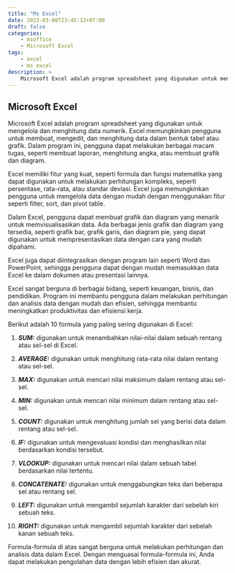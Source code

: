 ```yaml
---
title: "Ms Excel"
date: 2023-03-08T23:45:12+07:00
draft: false
categories:
    - msoffice
    - Microsoft Excel
tags:
    - excel
    - ms excel
description: >
    Microsoft Excel adalah program spreadsheet yang digunakan untuk mengelola dan menghitung data numerik.
---
```


## Microsoft Excel

Microsoft Excel adalah program spreadsheet yang digunakan untuk mengelola dan menghitung data numerik. Excel memungkinkan pengguna untuk membuat, mengedit, dan menghitung data dalam bentuk tabel atau grafik. Dalam program ini, pengguna dapat melakukan berbagai macam tugas, seperti membuat laporan, menghitung angka, atau membuat grafik dan diagram.

Excel memiliki fitur yang kuat, seperti formula dan fungsi matematika yang dapat digunakan untuk melakukan perhitungan kompleks, seperti persentase, rata-rata, atau standar deviasi. Excel juga memungkinkan pengguna untuk mengelola data dengan mudah dengan menggunakan fitur seperti filter, sort, dan pivot table.

Dalam Excel, pengguna dapat membuat grafik dan diagram yang menarik untuk memvisualisasikan data. Ada berbagai jenis grafik dan diagram yang tersedia, seperti grafik bar, grafik garis, dan diagram pie, yang dapat digunakan untuk mempresentasikan data dengan cara yang mudah dipahami.

Excel juga dapat diintegrasikan dengan program lain seperti Word dan PowerPoint, sehingga pengguna dapat dengan mudah memasukkan data Excel ke dalam dokumen atau presentasi lainnya.

Excel sangat berguna di berbagai bidang, seperti keuangan, bisnis, dan pendidikan. Program ini membantu pengguna dalam melakukan perhitungan dan analisis data dengan mudah dan efisien, sehingga membantu meningkatkan produktivitas dan efisiensi kerja.

Berikut adalah 10 formula yang paling sering digunakan di Excel:

1. ***SUM:*** digunakan untuk menambahkan nilai-nilai dalam sebuah rentang atau sel-sel di Excel.

2. ***AVERAGE:*** digunakan untuk menghitung rata-rata nilai dalam rentang atau sel-sel.

3. ***MAX:*** digunakan untuk mencari nilai maksimum dalam rentang atau sel-sel.

4. ***MIN:*** digunakan untuk mencari nilai minimum dalam rentang atau sel-sel.

5. ***COUNT:*** digunakan untuk menghitung jumlah sel yang berisi data dalam rentang atau sel-sel.

6. ***IF:*** digunakan untuk mengevaluasi kondisi dan menghasilkan nilai berdasarkan kondisi tersebut.

7. ***VLOOKUP:*** digunakan untuk mencari nilai dalam sebuah tabel berdasarkan nilai tertentu.

8. ***CONCATENATE:*** digunakan untuk menggabungkan teks dari beberapa sel atau rentang sel.

9. ***LEFT:*** digunakan untuk mengambil sejumlah karakter dari sebelah kiri sebuah teks.

10. ***RIGHT:*** digunakan untuk mengambil sejumlah karakter dari sebelah kanan sebuah teks.

Formula-formula di atas sangat berguna untuk melakukan perhitungan dan analisis data dalam Excel. Dengan menguasai formula-formula ini, Anda dapat melakukan pengolahan data dengan lebih efisien dan akurat.
